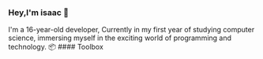 ### Hey,I'm isaac 👋

I'm a 16-year-old developer, Currently in my first year of studying computer science, immersing myself in the exciting world of programming and technology.
📦 #### Toolbox





